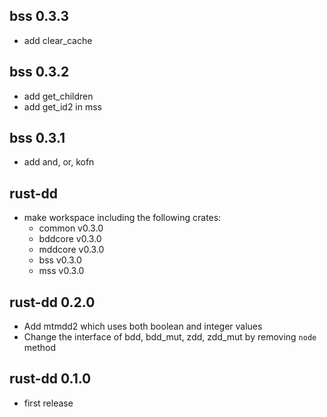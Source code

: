 ## bss 0.3.3

- add clear_cache

## bss 0.3.2

- add get_children
- add get_id2 in mss

## bss 0.3.1

- add and, or, kofn

## rust-dd

- make workspace including the following crates:
    - common v0.3.0
    - bddcore v0.3.0
    - mddcore v0.3.0
    - bss v0.3.0
    - mss v0.3.0

## rust-dd 0.2.0

- Add mtmdd2 which uses both boolean and integer values
- Change the interface of bdd, bdd_mut, zdd, zdd_mut by removing `node` method

## rust-dd 0.1.0

- first release

